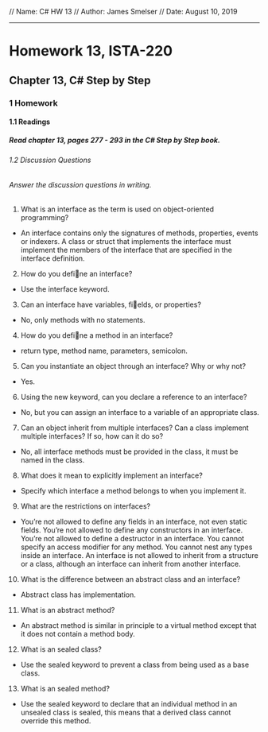 // Name: C# HW 13
// Author: James Smelser
// Date: August 10, 2019

----------------------------------------------------------------------------
# Homework 13, ISTA-220
## Chapter 13, C# Step by Step
### 1 Homework
#### 1.1 Readings
##### Read chapter 13, pages 277 - 293 in the C# Step by Step book.
###### 1.2 Discussion Questions
###### Answer the discussion questions in writing.
1. What is an interface as the term is used on object-oriented programming?
- An interface contains only the signatures of methods, properties, events or indexers. A class or struct that implements the interface must implement the members of the interface that are specified in the interface definition.
2. How do you define an interface?
- Use the interface keyword.
3. Can an interface have variables, fields, or properties?
- No, only methods with no statements.
4. How do you define a method in an interface?
- return type, method name, parameters, semicolon.
5. Can you instantiate an object through an interface? Why or why not?
- Yes.
6. Using the new keyword, can you declare a reference to an interface?
- No, but you can assign an interface to a variable of an appropriate class.
7. Can an object inherit from multiple interfaces? Can a class implement multiple interfaces? If so, how
can it do so?
- No, all interface methods must be provided in the class, it must be named in the class.
8. What does it mean to explicitly implement an interface?
- Specify which interface a method belongs to when you implement it.
9. What are the restrictions on interfaces?
- You’re not allowed to define any fields in an interface, not even static fields. You’re not allowed to define any constructors in an interface. You’re not allowed to define a destructor in an interface. You cannot specify an access modifier for any method. You cannot nest any types inside an interface. An interface is not allowed to inherit from a structure or a class, although an interface can inherit from another interface.
10. What is the difference between an abstract class and an interface?
- Abstract class has implementation.
11. What is an abstract method?
- An abstract method is similar in principle to a virtual method except that it does not contain a method body.
12. What is an sealed class?
- Use the sealed keyword to prevent a class from being used as a base class.
13. What is an sealed method?
- Use the sealed keyword to declare that an individual method in an unsealed class is sealed,
this means that a derived class cannot override this method.
